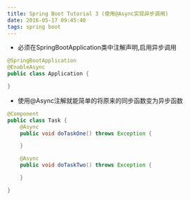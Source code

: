 ```yaml
---
title: Spring Boot Tutorial 3 (使用@Async实现异步调用)
date: 2016-05-17 09:45:40
tags: spring boot
---
```


* 必须在SpringBootApplication类中注解声明,启用异步调用

```java
@SpringBootApplication
@EnableAsync
public class Application {

}
```

* 使用@Async注解就能简单的将原来的同步函数变为异步函数

```java
@Component
public class Task {
    @Async
    public void doTaskOne() throws Exception {

    }

    @Async
    public void doTaskTwo() throws Exception {

    }

}
```
